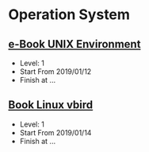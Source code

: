 # Operation System

## [e-Book UNIX Environment](../log/book_unix_environment.md)

- Level: 1
- Start From 2019/01/12
- Finish at ...

## [Book Linux vbird](../log/linux.md)

- Level: 1
- Start From 2019/01/14
- Finish at ...